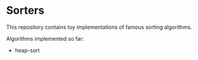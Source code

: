 # Sorters

This repository contains toy implementations of famous sorting algorithms.

Algorithms implemented so far:
* heap-sort

